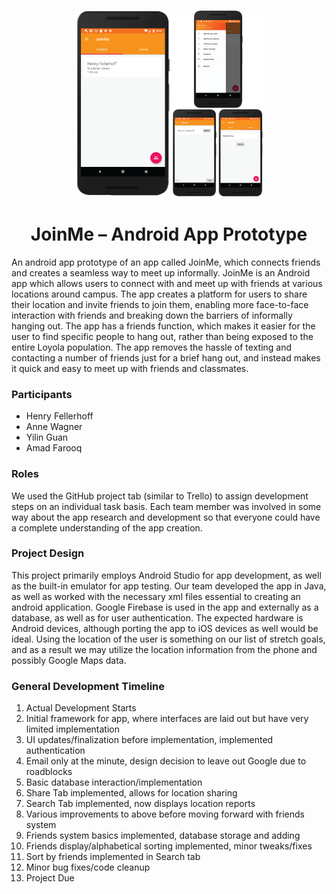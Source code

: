 <p align='center'>
    <img src='JoinMeProjectSquare.png' height='300' width='300' />
</p>
<h1 align='center'>
    JoinMe – Android App Prototype
</h1>
An android app prototype of an app called JoinMe, which connects friends and creates a seamless way to meet up informally.
JoinMe is an Android app which allows users to connect with and meet up with friends at various locations around campus. The app creates a platform for users to share their location and invite friends to join them, enabling more face-to-face interaction with friends and breaking down the barriers of informally hanging out. The app has a friends function, which makes it easier for the user to find specific people to hang out, rather than being exposed to the entire Loyola population. The app removes the hassle of texting and contacting a number of friends just for a brief hang out, and instead makes it quick and easy to meet up with friends and classmates.

### Participants
- Henry Fellerhoff
- Anne Wagner
- Yilin Guan
- Amad Farooq

### Roles
We used the GitHub project tab (similar to Trello) to assign development steps on an individual task basis. Each team member was involved in some way about the app research and development so that everyone could have a complete understanding of the app creation.
			
### Project Design
This project primarily employs Android Studio for app development, as well as the built-in emulator for app testing. Our team developed the app in Java, as well as worked with the necessary xml files essential to creating an android application. Google Firebase is used in the app and externally as a database, as well as for user authentication. The expected hardware is Android devices, although porting the app to iOS devices as well would be ideal. Using the location of the user is something on our list of stretch goals, and as a result we may utilize the location information from the phone and possibly Google Maps data.

### General Development Timeline
1) Actual Development Starts
2) Initial framework for app, where interfaces are laid out but have very limited implementation
3) UI updates/finalization before implementation, implemented authentication
4) Email only at the minute, design decision to leave out Google due to roadblocks
5) Basic database interaction/implementation
6) Share Tab implemented, allows for location sharing
7) Search Tab implemented, now displays location reports
8) Various improvements to above before moving forward with friends system
9) Friends system basics implemented, database storage and adding
10) Friends display/alphabetical sorting implemented, minor tweaks/fixes
11) Sort by friends implemented in Search tab
12) Minor bug fixes/code cleanup
13) Project Due
